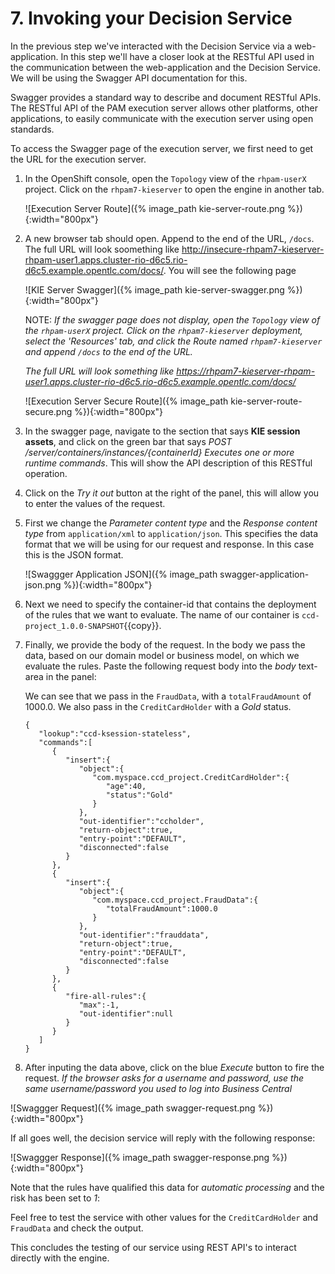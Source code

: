 # 7. Invoking your Decision Service

In the previous step we've interacted with the Decision Service via a web-application. In this step we'll have a closer look at the RESTful API used in the communication between the web-application and the Decision Service. We will be using the Swagger API documentation for this.

Swagger provides a standard way to describe and document RESTful APIs. The RESTful API of the PAM execution server allows other platforms, other applications, to easily communicate with the execution server using open standards.

To access the Swagger page of the execution server, we first need to get the URL for the execution server.

1. In the OpenShift console, open the `Topology` view of the `rhpam-userX` project. Click on the `rhpam7-kieserver` to open the engine in another tab.

    ![Execution Server Route]({% image_path kie-server-route.png %}){:width="800px"}

2. A new browser tab should open. Append to the end of the URL, `/docs`. The full URL will look soomething like http://insecure-rhpam7-kieserver-rhpam-user1.apps.cluster-rio-d6c5.rio-d6c5.example.opentlc.com/docs/. You will see the following page

    ![KIE Server Swagger]({% image_path kie-server-swagger.png %}){:width="800px"}
    
     NOTE: _If the swagger page does not display, open the `Topology` view of the `rhpam-userX` project. Click on the `rhpam7-kieserver` deployment, select the   'Resources' tab, and click the Route named `rhpam7-kieserver` and append `/docs` to the end of the URL._

    _The full URL will look something like  https://rhpam7-kieserver-rhpam-user1.apps.cluster-rio-d6c5.rio-d6c5.example.opentlc.com/docs/_
    
    ![Execution Server Secure Route]({% image_path kie-server-route-secure.png %}){:width="800px"}

3. In the swagger page, navigate to the section that says **KIE session assets**, and click on the green bar that says *POST /server/containers/instances/{containerId} Executes one or more runtime commands*. This will show the API description of this RESTful operation.

4. Click on the *Try it out* button at the right of the panel, this will allow you to enter the values of the request.

5. First we change the *Parameter content type* and the *Response content type* from `application/xml` to `application/json`. This specifies the data format that we will be using for our request and response. In this case this is the JSON format.

    ![Swaggger Application JSON]({% image_path swagger-application-json.png %}){:width="800px"}

6. Next we need to specify the container-id that contains the deployment of the rules that we want to evaluate. The name of our container is `ccd-project_1.0.0-SNAPSHOT`{{copy}}.

7. Finally, we provide the body of the request. In the body we pass the data, based on our domain model or business model, on which we evaluate the rules. Paste the following request body into the *body* text-area in the panel:

    We can see that we pass in the `FraudData`, with a `totalFraudAmount` of 1000.0. We also pass in the `CreditCardHolder` with a *Gold* status.

    ```
    {  
       "lookup":"ccd-ksession-stateless",
       "commands":[  
          {  
             "insert":{  
                "object":{  
                   "com.myspace.ccd_project.CreditCardHolder":{  
                      "age":40,
                      "status":"Gold"
                   }
                },
                "out-identifier":"ccholder",
                "return-object":true,
                "entry-point":"DEFAULT",
                "disconnected":false
             }
          },
          {  
             "insert":{  
                "object":{  
                   "com.myspace.ccd_project.FraudData":{  
                      "totalFraudAmount":1000.0
                   }
                },
                "out-identifier":"frauddata",
                "return-object":true,
                "entry-point":"DEFAULT",
                "disconnected":false
             }
          },
          {  
             "fire-all-rules":{  
                "max":-1,
                "out-identifier":null
             }
          }
       ]
    }
    ```

8. After inputing the data above, click on the blue *Execute* button to fire the request.
    _If the browser asks for a username and password, use the same username/password you used to log into Business Central_

  ![Swaggger Request]({% image_path swagger-request.png %}){:width="800px"}

  If all goes well, the decision service will reply with the following response:

  ![Swaggger Response]({% image_path swagger-response.png %}){:width="800px"}

Note that the rules have qualified this data for *automatic processing* and the risk has been set to *1*:

Feel free to test the service with other values for the `CreditCardHolder` and `FraudData` and check the output.

This concludes the testing of our service using REST API's to interact directly with the engine.
